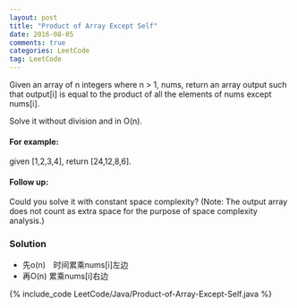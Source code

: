 ```yaml
---
layout: post
title: "Product of Array Except Self"
date: 2016-08-05
comments: true
categories: LeetCode
tag: LeetCode
---
```



Given an array of n integers where n > 1, nums, return an array output such that output[i] is equal to the product of all the elements of nums except nums[i].

Solve it without division and in O(n).

#### For example: 
given [1,2,3,4], return [24,12,8,6].

#### Follow up:
Could you solve it with constant space complexity? (Note: The output array does not count as extra space for the purpose of space complexity analysis.)

<!--more-->
### Solution
* 先o(n)　时间累乘nums[i]左边
* 再O(n) 累乘nums[i]右边

{% include_code LeetCode/Java/Product-of-Array-Except-Self.java %}
